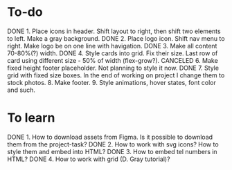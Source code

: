 # To-do 
DONE 1. Place icons in header. Shift layout to right, then shift two elements to left. Make a gray background.
DONE 2. Place logo icon. Shift nav menu to right. Make logo be on one line with havigation.
DONE 3. Make all content 70-80%(?) width.
DONE 4. Style cards into grid. Fix their size. Last row of card using different size - 50% of width (flex-grow?).
CANCELED 6. Make fixed height footer placeholder. Not planning to style it now.
DONE 7. Style grid with fixed size boxes. In the end of working on project I change them to stock photos.
8. Make footer.
9. Style animations, hover states, font color and such.

# To learn
DONE 1. How to download assets from Figma. Is it possible to download them from the project-task?
DONE 2. How to work with svg icons? How to style them and embed into HTML?
DONE 3. How to embed tel numbers in HTML?
DONE 4. How to work with grid (D. Gray tutorial)?

